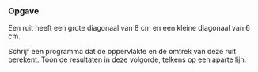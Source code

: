 ### Opgave

Een ruit heeft een grote diagonaal van 8 cm en een kleine diagonaal van 6 cm.

Schrijf een programma dat de oppervlakte en de omtrek van deze ruit berekent. Toon de resultaten in deze volgorde, telkens op een aparte lijn.
